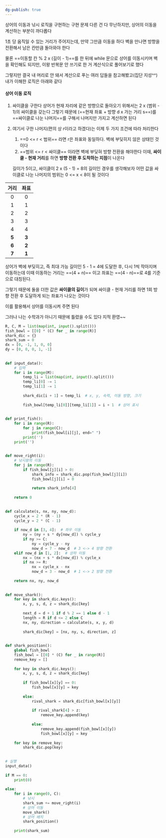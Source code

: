 ```yaml
---
dg-publish: true
---
```

상어의 이동과 낚시 로직을 구현하는 구현 문제
다른 건 다 무난하지만, 상어의 이동을 계산하는 부분이 까다롭다

1초 당 움직일 수 있는 거리가 주어지는데, 만약 그만큼 이동을 하다 벽을 만나면 방향을 전환해서 남은  칸만큼 돌아와야 한다

물론 ==이동할 칸 % 2 x (길이 - 1)==를 한 뒤에 while 문으로 상어를 이동시키며 벽을 확인해도 되지만,
이왕 반복문 안 쓰기로 한 거 계산식으로 풀어보기로 했다

그렇지만 결국 내 머리로 안 돼서 계산으로 푸는 여러 답들을 참고해봤고(집단 지성^^) 내가 이해한 로직은 아래와 같다

#### 상어 이동 로직

1. 싸이클을 구한다
   상어가 현재 자리에 같은 방향으로 돌아오기 위해서는 2 x (범위 - 1)의 싸이클을 갖는다
   그렇기 때문에 (==현재 좌표 + 방향 d x 가는 거리 s==)를 ==싸이클로 나눈 나머지==를 구해서 나머지만 가지고 계산하면 된다

2. 여기서 구한 나머지(편의 상 r이라고 하겠다)는 이제 두 가지 조건에 따라 처리한다
   
   1) ==0 <= r < 범위== 라면 r은 좌표와 동일하다. 벽에 부딪히지 않은 상태인 것이다
   2) ==범위 <= r < 싸이클== 이라면 벽에 부딪혀 방향 전환을 해야한다
   이때, **싸이클 - 현재 거리**를 하면 **방향 전환 후 도착하는 지점**이 나온다
   
   길이가 5이고, 싸이클이 2 x (5 - 1) = 8의 길이인 경우를 생각해보자
   어떤 값을 싸이클로 나눈 나머지의 범위는 0 <= x < 8이 될 것이다

|  거리   |  좌표   |
| :---: | :---: |
|   0   |   0   |
|   1   |   1   |
|   2   |   2   |
|   3   |   3   |
|   4   |   4   |
| **5** | **3** |
| **6** | **2** |
| **7** | **1** |
상어가 벽에 부딪히고, 즉 최대 가능 길이인 5 - 1 = 4에 도달한 후, 다시 1씩 작아지며 이동하는데
이때 이동하는 거리는 ==(4 + n)== 이고 좌표는 ==(4 - n)==로 4를 기준으로 대칭된다.

그렇기 때문에 둘을 더한 값은 **싸이클의 길이**가 되며
싸이클 - 현재 거리를 하면 1회 방향 전환 후 도달하게 되는 좌표가 나오는 것이다

이를 활용해서 상어를 이동시켜 주면 된다


그러나 나는 수학과가 아니기 때문에 틀렸을 수도 있다 지적 환영~~


```python
R, C, M = list(map(int, input().split()))  
fish_bowl = [[0] * (C) for _ in range(R)]  
shark_dic = {}  
shark_sum = 0  
dx = [0, -1, 1, 0, 0]  
dy = [0, 0, 0, 1, -1]  
  
  
def input_data():  
    # 입력  
    for i in range(M):  
        temp_li = list(map(int, input().split()))  
        temp_li[0] -= 1  
        temp_li[1] -= 1  
  
        shark_dic[i + 1] = temp_li  # x, y, 속력, 이동 방향, 크기  
  
        fish_bowl[temp_li[0]][temp_li[1]] = i + 1  # 상어 표시  
  
  
def print_fish():  
    for i in range(R):  
        for j in range(C):  
            print(fish_bowl[i][j], end=" ")  
        print('')  
    print('')  
  
  
def move_right(i):  
    # 낚시왕의 이동  
    for j in range(R):  
        if fish_bowl[j][i] > 0:  
            shark_info = shark_dic.pop(fish_bowl[j][i])  
            fish_bowl[j][i] = 0  
  
            return shark_info[4]  
  
    return 0  
  
  
def calculate(s, nx, ny, now_d):  
    cycle_x = 2 * (R - 1)  
    cycle_y = 2 * (C - 1)  
  
    if now_d in [3, 4]:  # 좌우 이동  
        ny = (ny + s * dy[now_d]) % cycle_y  
        if ny >= C:  
            ny = cycle_y - ny  
            now_d = 7 - now_d  # 3 <-> 4 방향 전환  
    elif now_d in [1, 2]:  # 상하 이동  
        nx = (nx + s * dx[now_d]) % cycle_x  
        if nx >= R:  
            nx = cycle_x - nx  
            now_d = 3 - now_d  # 1 <-> 2 방향 전환  
  
    return nx, ny, now_d  
  
  
def move_shark():  
    for key in shark_dic.keys():  
        x, y, s, d, z = shark_dic[key]  
  
        next_d = d + 1 if d % 2 == 1 else d - 1  
        length = R if d <= 2 else C  
        nx, ny, direction = calculate(s, x, y, d)  
  
        shark_dic[key] = [nx, ny, s, direction, z]  
  
  
def shark_position():  
    global fish_bowl  
    fish_bowl = [[0] * (C) for _ in range(R)]  
    remove_key = []  
  
    for key in shark_dic.keys():  
        x, y, s, d, z = shark_dic[key]  
  
        if fish_bowl[x][y] == 0:  
            fish_bowl[x][y] = key  
  
        else:  
            rival_shark = shark_dic[fish_bowl[x][y]]  
  
            if rival_shark[4] > z:  
                remove_key.append(key)  
  
            else:  
                remove_key.append(fish_bowl[x][y])  
                fish_bowl[x][y] = key  
  
    for key in remove_key:  
        shark_dic.pop(key)  
  
  
# 실행  
input_data()  
  
if M == 0:  
    print(0)  
  
else:  
    for i in range(0, C):  
        # 낚시  
        shark_sum += move_right(i)  
        # 상어 이동  
        move_shark()  
        # 상어 배치  
        shark_position()  
  
    print(shark_sum)
```